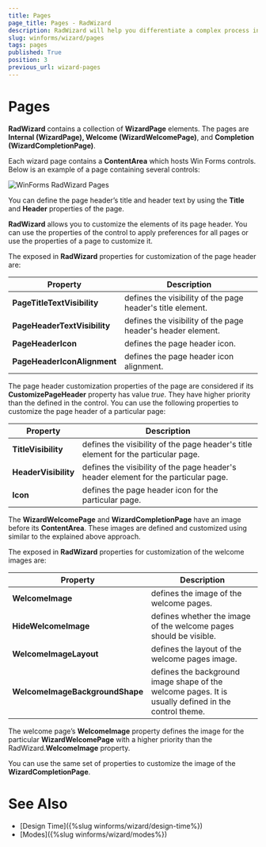 ```yaml
---
title: Pages
page_title: Pages - RadWizard
description: RadWizard will help you differentiate a complex process into separate steps and provide your users with the ability to govern the process upon their decisions.
slug: winforms/wizard/pages
tags: pages
published: True
position: 3
previous_url: wizard-pages
---
```


# Pages

__RadWizard__ contains a collection of __WizardPage__ elements. The pages are __Internal (WizardPage), Welcome (WizardWelcomePage)__, and __Completion (WizardCompletionPage)__.
        

Each wizard page contains a __ContentArea__ which hosts Win Forms controls. Below is an example of a page containing several controls:

![WinForms RadWizard Pages](images/wizard-pages001.png)

You can define the page header’s title and header text by using the __Title__ and __Header__ properties of the page.
		
__RadWizard__ allows you to customize the elements of its page header. You can use the properties of the control to apply preferences for all pages or use the properties of a page to customize it.
		
The exposed in __RadWizard__ properties for customization of the page header are:

|Property|Description|
|----|----|
|__PageTitleTextVisibility__|defines the visibility of the page header's title element.|
|__PageHeaderTextVisibility__|defines the visibility of the page header's header element.|
|__PageHeaderIcon__|defines the page header icon.|
|__PageHeaderIconAlignment__|defines the page header icon alignment.|
		  
The page header customization properties of the page are considered if its __CustomizePageHeader__ property has value *true*.  They have higher priority than the defined in the control. You can use the following properties to customize the page header of a particular page:

|Property|Description|
|----|----|
|__TitleVisibility__|defines the visibility of the page header's title element for the particular page.|
|__HeaderVisibility__|defines the visibility of the page header's header element for the particular page.|
|__Icon__|defines the page header icon for the particular page.|

The  **WizardWelcomePage** and **WizardCompletionPage** have an image before its __ContentArea__. These images are defined and customized using similar to the explained above approach.

The exposed in __RadWizard__ properties for customization of the welcome images are:

|Property|Description|
|----|----|
|__WelcomeImage__|defines the image of the welcome pages.|
|__HideWelcomeImage__|defines whether the image of the welcome pages should be visible.|
|__WelcomeImageLayout__|defines the layout of the welcome pages image.|
|__WelcomeImageBackgroundShape__|defines the background image shape of the welcome pages. It is usually defined in the control theme.|

The welcome page’s **WelcomeImage**  property defines the image for the particular **WizardWelcomePage** with a higher priority than the RadWizard.__WelcomeImage__ property.

You can use the same set of properties to customize the image of the **WizardCompletionPage**.

# See Also

* [Design Time]({%slug winforms/wizard/design-time%})	
* [Modes]({%slug winforms/wizard/modes%})
        
